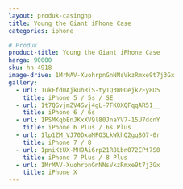 ```yaml
---
layout: produk-casinghp
title: Young the Giant iPhone Case
categories: iphone

# Produk
product-title: Young the Giant iPhone Case
harga: 90000
sku: hn-4918
image-drive: 1MrMAV-XuohrpnGnNNsVkzRmxe9t7j3Gx
gallery:
  - url: 1ukFfd0AjkuhRiS-ty1Q3W0Oejk2Fy8D5
    title: iPhone 5 / 5s / SE
  - url: 1t7QGvjmZV4Svj4gL-7FKOXQFqqAR51__
    title: iPhone 6 / 6s
  - url: 1PSMKqbEnJKxXV9l80JnaYV7-15U7dcnY
    title: iPhone 6 Plus / 6s Plus
  - url: 1lp1ZM_VJ70DxaMFO3LkWkhQ2gq8O7-0r
    title: iPhone 7 / 8
  - url: 1pniKtUX-MH9Ai6rp21R8Lbn072EPt7S0
    title: iPhone 7 Plus / 8 Plus
  - url: 1MrMAV-XuohrpnGnNNsVkzRmxe9t7j3Gx
    title: iPhone X
---
```

